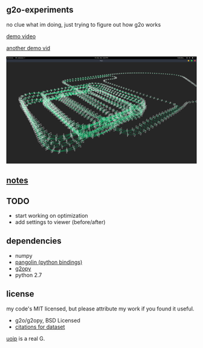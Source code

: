 g2o-experiments
---
no clue what im doing, just trying to figure out how g2o works

[demo video](https://www.youtube.com/watch?v=g4ZYlouGgkY&index=3&list=PLz9N52s5FSIUFNoLjyNy_9EW42Ngy6ipn)

[another demo vid](https://www.youtube.com/watch?v=E0D91GAmARQ&index=4&list=PLz9N52s5FSIUFNoLjyNy_9EW42Ngy6ipn)

![pretty pic](resources/0.png)

[notes](notes.md)
---

TODO
---
 - start working on optimization
 - add settings to viewer (before/after)

dependencies
---
 - numpy
 - [pangolin (python bindings)](https://github.com/uoip/pangolin)
 - [g2opy](https://github.com/uoip/g2opy)
 - python 2.7


license
---
my code's MIT licensed, but please attribute my work if you found it useful.
 - g2o/g2opy, BSD Licensed
 - [citations for dataset](data/dataset.md)

 [uoip](https://github.com/uoip) is a real G.
